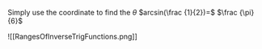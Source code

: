 Simply use the coordinate to find the $\theta$
$arcsin(\frac {1}{2})=$ $\frac {\pi}{6}$

![[RangesOfInverseTrigFunctions.png]]
